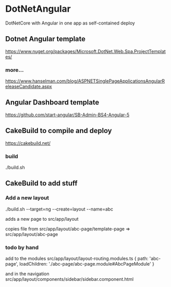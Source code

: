 # DotNetAngular

DotNetCore with Angular in one app as self-contained deploy

## Dotnet Angular template

https://www.nuget.org/packages/Microsoft.DotNet.Web.Spa.ProjectTemplates/

### more...
https://www.hanselman.com/blog/ASPNETSinglePageApplicationsAngularReleaseCandidate.aspx


## Angular Dashboard template

https://github.com/start-angular/SB-Admin-BS4-Angular-5




## CakeBuild to compile and deploy

https://cakebuild.net/

### build
./build.sh

## CakeBuild to add stuff

### Add a new layout

./build.sh --target=ng --create=layout --name=abc

adds a new page to src/app/layout

copies file from src/app/layout/abc-page/template-page => src/app/layout/abc-page

### todo by hand

add to the modules 
src/app/layout/layout-routing.modules.ts
{ path: 'abc-page', loadChildren: './abc-page/abc-page.module#AbcPageModule' }

and in the navigation
src/app/layout/components/sidebar/sidebar.component.html






